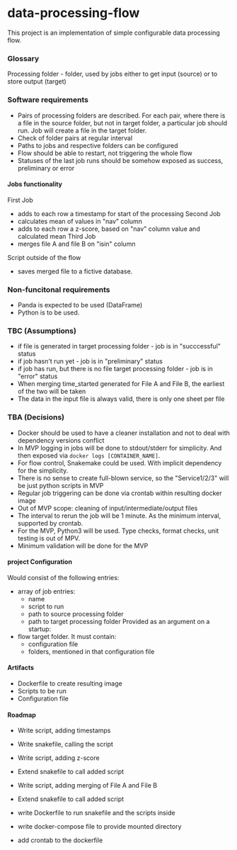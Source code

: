 # data-processing-flow
This project is an implementation of simple configurable data processing flow.

### Glossary
Processing folder - folder, used by jobs either to get input (source) or to store output (target)

### Software requirements
- Pairs of processing folders are described. For each pair, where there is a file in the source folder, but not in target folder, a particular job should run. Job will create a file in the target folder.
- Check of folder pairs at regular interval
- Paths to jobs and respective folders can be configured
- Flow should be able to restart, not triggering the whole flow
- Statuses of the last job runs should be somehow exposed as success, preliminary or error

#### Jobs functionality
First Job
- adds to each row a timestamp for start of the processing
Second Job
- calculates mean of values in "nav" column
- adds to each row a z-score, based on "nav" column value and calculated mean
Third Job
- merges file A and file B on "isin" column

Script outside of the flow
- saves merged file to a fictive database.

### Non-funcitonal requirements
- Panda is expected to be used (DataFrame)
- Python is to be used.

### TBC (Assumptions)
- if file is generated in target processing folder - job is in "succcessful" status
- if job hasn't run yet - job is in "preliminary" status
- if job has run, but there is no file target processing folder - job is in "error" status
- When merging time_started generated for File A and File B, the earliest of the two will be taken
- The data in the input file is always valid, there is only one sheet per file

### TBA (Decisions)
- Docker should be used to have a cleaner installation and not to deal with dependency versions conflict
- In MVP logging in jobs will be done to stdout/stderr for simplicity. And then exposed via `docker logs [CONTAINER_NAME]`.
- For flow control, Snakemake could be used. With implicit dependency for the simplicity.
- There is no sense to create full-blown service, so the "Service1/2/3" will be just python scripts in MVP
- Regular job triggering can be done via crontab within resulting docker image
- Out of MVP scope: cleaning of input/intermediate/output files
- The interval to rerun the job will be 1 minute. As the minimum interval, supported by crontab.
- For the MVP, Python3 will be used. Type checks, format checks, unit testing is out of MPV.
- Minimum validation will be done for the MVP

#### project Configuration
Would consist of the following entries:
- array of job entries:
    - name
    - script to run
    - path to source processing folder
    - path to target processing folder
Provided as an argument on a startup:
- flow target folder. It must contain:
    - configuration file
    - folders, mentioned in that configuration file

#### Artifacts
- Dockerfile to create resulting image
- Scripts to be run
- Configuration file

#### Roadmap
- Write script, adding timestamps
- Write snakefile, calling the script

- Write script, adding z-score
- Extend snakefile to call added script

- Write script, adding merging of File A and File B
- Extend snakefile to call added script

- write Dockerfile to run snakefile and the scripts inside
- write docker-compose file to provide mounted directory

- add crontab to the dockerfile
